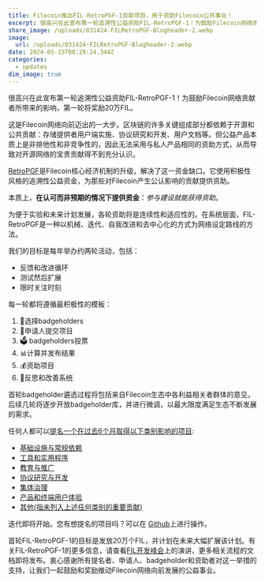 ```yaml
---
title: Filecoin推出FIL-RetroPGF-1资助项目，用于资助Filecoin公共事业！
excerpt: 很高兴在此宣布第一轮追溯性公益资助FIL-RetroPGF-1！为鼓励Filecoin网络贡献者所带来的影响，第一轮将奖励20万FIL。
share_image: /uploads/031424-FILRetroPGF-Blogheader-2.webp
image:
  url: /uploads/031424-FILRetroPGF-Blogheader-2.webp
date: 2024-05-15T08:29:24.344Z
categories:
  - updates
dim_image: true
---
```


很高兴在此宣布第一轮追溯性公益资助FIL-RetroPGF-1！为鼓励Filecoin网络贡献者所带来的影响，第一轮将奖励20万FIL。

这是Filecoin网络向前迈出的一大步。区块链的许多关键组成部分都依赖于开源和公共贡献：存储提供者用户端实施、协议研究和开发、用户文档等。但公益产品本质上是非排他性和非竞争性的，因此无法采用与私人产品相同的资助方式，从而导致对开源网络的宝贵贡献得不到充分认识。

[RetroPGF](https://app.optimism.io/retropgf)是Filecoin核心经济机制的升级，解决了这一资金缺口。它使用积极性风格的追溯性公益资金，为那些对Filecoin产生公认影响的贡献提供资助。

本质上，**在认可而非预期的情况下提供资金**：_参与建设就能获得资助_。

为便于实验和未来计划发展，各轮资助将是连续性和适应性的。在系统层面，FIL-RetroPGF是一种以机械、迭代、自我改进和去中心化的方式为网络设定路线的方法。

我们的目标是每年举办约两轮活动，包括：

- 反馈和改进循环
- 测试然后扩展
- 限时关注时刻

每一轮都将遵循最积极性的模板：

1. 🪪选择badgeholders
2. 📝申请人提交项目
3. 🗳 badgeholders投票
4. 📊计算并发布结果
5. 💰资助项目
6. 🤔反思和改善系统

首轮badgeholder遴选过程将包括来自Filecoin生态中各利益相关者群体的意见，后续几轮将逐步开放badgeholder库，并进行微调，以最大限度满足生态不断发展的需求。

任何人都可以[提名一个在过去6个月取得以下类别影响的项目](https://github.com/filecoin-project/community/discussions/689):

- [基础设施与常规依赖](https://github.com/filecoin-project/community/discussions/690)
- [工具和实用程序](https://github.com/filecoin-project/community/discussions/691)
- [教育与推广](https://github.com/filecoin-project/community/discussions/692)
- [协议研究与开发](https://github.com/filecoin-project/community/discussions/693)
- [集体治理](https://github.com/filecoin-project/community/discussions/694)
- [产品和终端用户体验](https://github.com/filecoin-project/community/discussions/695)
- [其他(指未列入上述任何类别的重要贡献)](https://github.com/filecoin-project/community/discussions/696)

迭代即将开始。您有想提名的项目吗？可以在 [Github](https://github.com/filecoin-project/community/discussions/689)上进行操作。

首轮FIL-RetroPGF-1的目标是发放20万个FIL，并计划在未来大幅扩展该计划。有关FIL-RetroPGF-1的更多信息，请查看[FIL开发峰会](https://www.youtube.com/watch?v=wT9YeFemzPA&list=PL_0VrY55uV1_88_dDYcGmhCcK6Y3eRhRJ&index=11)上的演讲，更多相关流程的文档即将发布。衷心感谢所有提名者、申请人、badgeholder和资助者对这一举措的支持，让我们一起鼓励和奖励推动Filecoin网络向前发展的公益事业。
